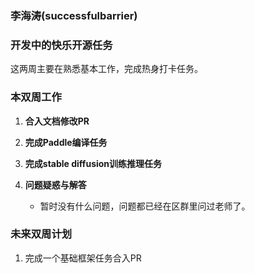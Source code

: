 ### 李海涛(successfulbarrier)

### 开发中的快乐开源任务

这两周主要在熟悉基本工作，完成热身打卡任务。

### 本双周工作

1. **合入文档修改PR**

2. **完成Paddle编译任务**

3. **完成stable diffusion训练推理任务**

4. **问题疑惑与解答**

   - 暂时没有什么问题，问题都已经在区群里问过老师了。

### 未来双周计划

1. 完成一个基础框架任务合入PR

